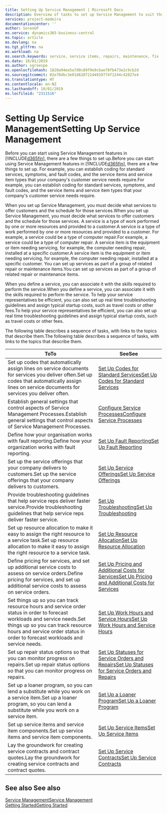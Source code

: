 ```yaml
---
title: Setting Up Service Management | Microsoft Docs
description: Overview of tasks to set up Service Management to suit the way that your organisations manages its services.
services: project-madeira
documentationcenter: ''
author: SorenGP
ms.service: dynamics365-business-central
ms.topic: article
ms.devlang: na
ms.tgt_pltfrm: na
ms.workload: na
ms.search.keywords: service, service items, repairs, maintenance, fix
ms.date: 10/01/2019
ms.author: sgroespe
ms.openlocfilehash: 1820a94ee5a7d0c89f9e9cbae78fb473e2c9cb2d
ms.sourcegitcommit: 02e704bc3e01d62072144919774f1244c42827e4
ms.translationtype: HT
ms.contentlocale: en-NZ
ms.lasthandoff: 10/01/2019
ms.locfileid: "2311516"
---
```

# <a name="setting-up-service-management"></a><span data-ttu-id="dbe15-103">Setting Up Service Management</span><span class="sxs-lookup"><span data-stu-id="dbe15-103">Setting Up Service Management</span></span>
<span data-ttu-id="dbe15-104">Before you can start using Service Management features in [!INCLUDE[d365fin](includes/d365fin_md.md)], there are a few things to set up.</span><span class="sxs-lookup"><span data-stu-id="dbe15-104">Before you can start using Service Management features in [!INCLUDE[d365fin](includes/d365fin_md.md)], there are a few things to set up.</span></span> <span data-ttu-id="dbe15-105">For example, you can establish coding for standard services, symptoms, and fault codes, and the service items and service item types that your company's customer service needs require.</span><span class="sxs-lookup"><span data-stu-id="dbe15-105">For example, you can establish coding for standard services, symptoms, and fault codes, and the service items and service item types that your company's customer service needs require.</span></span>  

<span data-ttu-id="dbe15-106">When you set up Service Management, you must decide what services to offer customers and the schedule for those services.</span><span class="sxs-lookup"><span data-stu-id="dbe15-106">When you set up Service Management, you must decide what services to offer customers and the schedule for those services.</span></span> <span data-ttu-id="dbe15-107">A service is a type of work performed by one or more resources and provided to a customer.</span><span class="sxs-lookup"><span data-stu-id="dbe15-107">A service is a type of work performed by one or more resources and provided to a customer.</span></span> <span data-ttu-id="dbe15-108">For example, a service could be a type of computer repair.</span><span class="sxs-lookup"><span data-stu-id="dbe15-108">For example, a service could be a type of computer repair.</span></span> <span data-ttu-id="dbe15-109">A service item is the equipment or item needing servicing, for example, the computer needing repair, installed at a specific customer.</span><span class="sxs-lookup"><span data-stu-id="dbe15-109">A service item is the equipment or item needing servicing, for example, the computer needing repair, installed at a specific customer.</span></span> <span data-ttu-id="dbe15-110">You can set up services as part of a group of related repair or maintenance items.</span><span class="sxs-lookup"><span data-stu-id="dbe15-110">You can set up services as part of a group of related repair or maintenance items.</span></span>  
  
<span data-ttu-id="dbe15-111">When you define a service, you can associate it with the skills required to perform the service.</span><span class="sxs-lookup"><span data-stu-id="dbe15-111">When you define a service, you can associate it with the skills required to perform the service.</span></span> <span data-ttu-id="dbe15-112">To help your service representatives be efficient, you can also set up real time troubleshooting guidelines and assign typical startup costs, such as travel costs or other fees.</span><span class="sxs-lookup"><span data-stu-id="dbe15-112">To help your service representatives be efficient, you can also set up real time troubleshooting guidelines and assign typical startup costs, such as travel costs or other fees.</span></span>  

<span data-ttu-id="dbe15-113">The following table describes a sequence of tasks, with links to the topics that describe them.</span><span class="sxs-lookup"><span data-stu-id="dbe15-113">The following table describes a sequence of tasks, with links to the topics that describe them.</span></span>  
  
| <span data-ttu-id="dbe15-114">To</span><span class="sxs-lookup"><span data-stu-id="dbe15-114">To</span></span> | <span data-ttu-id="dbe15-115">See</span><span class="sxs-lookup"><span data-stu-id="dbe15-115">See</span></span> |
| --- | --- |
| <span data-ttu-id="dbe15-116">Set up codes that automatically assign lines on service documents for services you deliver often.</span><span class="sxs-lookup"><span data-stu-id="dbe15-116">Set up codes that automatically assign lines on service documents for services you deliver often.</span></span> |[<span data-ttu-id="dbe15-117">Set Up Codes for Standard Services</span><span class="sxs-lookup"><span data-stu-id="dbe15-117">Set Up Codes for Standard Services</span></span>](service-how-setup-service-coding.md)|
| <span data-ttu-id="dbe15-118">Establish general settings that control aspects of Service Management Processes.</span><span class="sxs-lookup"><span data-stu-id="dbe15-118">Establish general settings that control aspects of Service Management Processes.</span></span>|[<span data-ttu-id="dbe15-119">Configure Service Processes</span><span class="sxs-lookup"><span data-stu-id="dbe15-119">Configure Service Processes</span></span>](service-setup-service-processes.md)|
| <span data-ttu-id="dbe15-120">Define how your organisation works with fault reporting.</span><span class="sxs-lookup"><span data-stu-id="dbe15-120">Define how your organization works with fault reporting.</span></span> |[<span data-ttu-id="dbe15-121">Set Up Fault Reporting</span><span class="sxs-lookup"><span data-stu-id="dbe15-121">Set Up Fault Reporting</span></span>](service-how-setup-fault-reporting.md) |
| <span data-ttu-id="dbe15-122">Set up the service offerings that your company delivers to customers.</span><span class="sxs-lookup"><span data-stu-id="dbe15-122">Set up the service offerings that your company delivers to customers.</span></span>|[<span data-ttu-id="dbe15-123">Set Up Service Offerings</span><span class="sxs-lookup"><span data-stu-id="dbe15-123">Set Up Service Offerings</span></span>](service-how-setup-service-offerings.md)|
| <span data-ttu-id="dbe15-124">Provide troubleshooting guidelines that help service reps deliver faster service.</span><span class="sxs-lookup"><span data-stu-id="dbe15-124">Provide troubleshooting guidelines that help service reps deliver faster service.</span></span> |[<span data-ttu-id="dbe15-125">Set Up Troubleshooting</span><span class="sxs-lookup"><span data-stu-id="dbe15-125">Set Up Troubleshooting</span></span>](service-how-setup-troubleshooting.md) |
| <span data-ttu-id="dbe15-126">Set up resource allocation to make it easy to assign the right resource to a service task.</span><span class="sxs-lookup"><span data-stu-id="dbe15-126">Set up resource allocation to make it easy to assign the right resource to a service task.</span></span> |[<span data-ttu-id="dbe15-127">Set Up Resource Allocation</span><span class="sxs-lookup"><span data-stu-id="dbe15-127">Set Up Resource Allocation</span></span>](service-how-setup-resource-allocation.md) |
| <span data-ttu-id="dbe15-128">Define pricing for services, and set up additional service costs to assess on service orders.</span><span class="sxs-lookup"><span data-stu-id="dbe15-128">Define pricing for services, and set up additional service costs to assess on service orders.</span></span> |[<span data-ttu-id="dbe15-129">Set Up Pricing and Additional Costs for Services</span><span class="sxs-lookup"><span data-stu-id="dbe15-129">Set Up Pricing and Additional Costs for Services</span></span>](service-how-setup-service-costs-pricing.md)|
| <span data-ttu-id="dbe15-130">Set things up so you can track resource hours and service order status in order to forecast workloads and service needs.</span><span class="sxs-lookup"><span data-stu-id="dbe15-130">Set things up so you can track resource hours and service order status in order to forecast workloads and service needs.</span></span>|[<span data-ttu-id="dbe15-131">Set Up Work Hours and Service Hours</span><span class="sxs-lookup"><span data-stu-id="dbe15-131">Set Up Work Hours and Service Hours</span></span>](service-how-setup-work-service-hours.md)|
| <span data-ttu-id="dbe15-132">Set up repair status options so that you can monitor progress on repairs.</span><span class="sxs-lookup"><span data-stu-id="dbe15-132">Set up repair status options so that you can monitor progress on repairs.</span></span> | [<span data-ttu-id="dbe15-133">Set Up Statuses for Service Orders and Repairs</span><span class="sxs-lookup"><span data-stu-id="dbe15-133">Set Up Statuses for Service Orders and Repairs</span></span>](service-order-repair-status.md)|
| <span data-ttu-id="dbe15-134">Set up a loaner program, so you can lend a substitute while you work on a service item.</span><span class="sxs-lookup"><span data-stu-id="dbe15-134">Set up a loaner program, so you can lend a substitute while you work on a service item.</span></span> |[<span data-ttu-id="dbe15-135">Set Up a Loaner Program</span><span class="sxs-lookup"><span data-stu-id="dbe15-135">Set Up a Loaner Program</span></span>](service-how-setup-loaner-program.md) |
| <span data-ttu-id="dbe15-136">Set up service items and service item components.</span><span class="sxs-lookup"><span data-stu-id="dbe15-136">Set up service items and service item components.</span></span> |[<span data-ttu-id="dbe15-137">Set Up Service Items</span><span class="sxs-lookup"><span data-stu-id="dbe15-137">Set Up Service Items</span></span>](service-how-setup-service-items.md) |
| <span data-ttu-id="dbe15-138">Lay the groundwork for creating service contracts and contract quotes.</span><span class="sxs-lookup"><span data-stu-id="dbe15-138">Lay the groundwork for creating service contracts and contract quotes.</span></span> |[<span data-ttu-id="dbe15-139">Set Up Service Contracts</span><span class="sxs-lookup"><span data-stu-id="dbe15-139">Set Up Service Contracts</span></span>](service-how-setup-service-contracts.md) |

## <a name="see-also"></a><span data-ttu-id="dbe15-140">See also </span><span class="sxs-lookup"><span data-stu-id="dbe15-140">See also</span></span>
[<span data-ttu-id="dbe15-141">Service Management</span><span class="sxs-lookup"><span data-stu-id="dbe15-141">Service Management</span></span>](service-service.md)  
[<span data-ttu-id="dbe15-142">Getting Started</span><span class="sxs-lookup"><span data-stu-id="dbe15-142">Getting Started</span></span>](product-get-started.md)  
